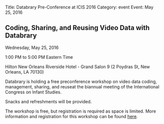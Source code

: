 Title: Databrary Pre-Conference at ICIS 2016
Category: event
Event: May 25, 2016

## Coding, Sharing, and Reusing Video Data with Databrary

Wednesday, May 25, 2016 

1:00 PM to 5:00 PM Eastern Time

Hilton New Orleans Riverside Hotel - Grand Salon 9 
(2 Poydras St, New Orleans, LA 70130)

Databrary is holding a free preconference workshop  on video data coding, management, sharing, and reuseat the biannual meeting of the International Congress on Infant Studies. 

Snacks and refreshments will be provided. 

The workshop is free, but registration is required as space is limited. 
More information and registration for this workshop can be found [here](http://goo.gl/forms/h4aRrOOAwb).